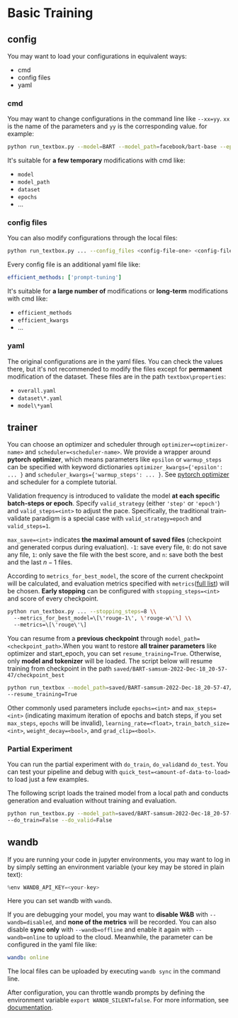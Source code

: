 # Basic Training
## config
You may want to load your configurations in equivalent ways:
* cmd
* config files
* yaml

### cmd 
You may want to change configurations in the command line like ``--xx=yy``. ``xx`` is the name of the parameters and ``yy`` is the corresponding value. for example:

```bash
python run_textbox.py --model=BART --model_path=facebook/bart-base --epochs=1
```

It's suitable for **a few temporary** modifications with cmd like:
* ``model``
* ``model_path``
* ``dataset``
* ``epochs``
* ...

### config files

You can also modify configurations through the local files:
```bash
python run_textbox.py ... --config_files <config-file-one> <config-file-two>
```

Every config file is an additional yaml file like:

```yaml
efficient_methods: ['prompt-tuning']
```
It's suitable for **a large number of** modifications or **long-term** modifications with cmd like:
* ``efficient_methods``
* ``efficient_kwargs``
* ...

### yaml 

The original configurations are in the yaml files. You can check the values there, but it's not recommended to modify the files except for **permanent** modification of the dataset. These files are in the path ``textbox\properties``:
* ``overall.yaml``
* ``dataset\*.yaml``
* ``model\*yaml``


## trainer

You can choose an optimizer and scheduler through `optimizer=<optimizer-name>` and `scheduler=<scheduler-name>`. We provide a wrapper around **pytorch optimizer**, which means parameters like `epsilon` or `warmup_steps` can be specified with keyword dictionaries `optimizer_kwargs={'epsilon': ... }` and `scheduler_kwargs={'warmup_steps': ... }`. See [pytorch optimizer](https://pytorch.org/docs/stable/optim.html#algorithms) and scheduler for a complete tutorial.  <!-- TODO -->

Validation frequency is introduced to validate the model **at each specific batch-steps or epoch**. Specify `valid_strategy` (either `'step'` or `'epoch'`) and `valid_steps=<int>` to adjust the pace. Specifically, the traditional train-validate paradigm is a special case with `valid_strategy=epoch` and `valid_steps=1`.

`max_save=<int>` indicates **the maximal amount of saved files** (checkpoint and generated corpus during evaluation). `-1`: save every file, `0`: do not save any file, `1`: only save the file with the best score, and `n`: save both the best and the last $n−1$ files.

According to ``metrics_for_best_model``, the score of the current checkpoint will be calculated, and evaluation metrics specified with ``metrics``([full list](evaluation.md)) will be chosen. **Early stopping** can be configured with `stopping_steps=<int>` and score of every checkpoint. 


```bash
python run_textbox.py ... --stopping_steps=8 \\
  --metrics_for_best_model=\[\'rouge-1\', \'rouge-w\'\] \\
  --metrics=\[\'rouge\'\]
```

You can resume from a **previous checkpoint** through ``model_path=<checkpoint_path>``.When you want to restore **all trainer parameters** like optimizer and start_epoch, you can set ``resume_training=True``. Otherwise, only **model and tokenizer** will be loaded. The script below will resume training from checkpoint in the path ``saved/BART-samsum-2022-Dec-18_20-57-47/checkpoint_best``

```bash
python run_textbox --model_path=saved/BART-samsum-2022-Dec-18_20-57-47/checkpoint_best \\
--resume_training=True
```

Other commonly used parameters include `epochs=<int>` and `max_steps=<int>` (indicating maximum iteration of epochs and batch steps, if you set `max_steps`, `epochs` will be invalid), `learning_rate=<float>`, `train_batch_size=<int>`, `weight_decay=<bool>`, and `grad_clip=<bool>`.

### Partial Experiment

You can run the partial experiment with `do_train`, `do_valid`and `do_test`. You can test your pipeline and debug with `quick_test=<amount-of-data-to-load>` to load just a few examples. 

The following script loads the trained model from a local path and conducts generation and evaluation without training and evaluation.
```bash
python run_textbox.py --model_path=saved/BART-samsum-2022-Dec-18_20-57-47/checkpoint_best \\
--do_train=False --do_valid=False
```

## wandb

If you are running your code in jupyter environments, you may want to log in by simply setting an environment variable (your key may be stored in plain text):

```python
%env WANDB_API_KEY=<your-key>
```
Here you can set wandb with `wandb`.

If you are debugging your model, you may want to **disable W&B** with `--wandb=disabled`, and **none of the metrics** will be recorded. You can also disable **sync only** with `--wandb=offline` and enable it again with `--wandb=online` to upload to the cloud. Meanwhile, the parameter can be configured in the yaml file like:

```yaml
wandb: online
```

The local files can be uploaded by executing `wandb sync` in the command line.

After configuration, you can throttle wandb prompts by defining the environment variable `export WANDB_SILENT=false`. For more information, see [documentation](docs.wandb.ai).